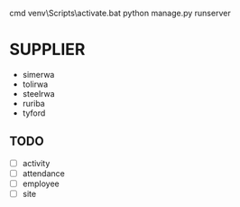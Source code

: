 cmd
venv\Scripts\activate.bat
python manage.py runserver

# SUPPLIER

- simerwa
- tolirwa
- steelrwa
- ruriba
- tyford

## TODO

- [ ] activity
- [ ] attendance
- [ ] employee
- [ ] site